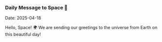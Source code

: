 ### Daily Message to Space 🌌
Date: 2025-04-18

Hello, Space! 🌍 We are sending our greetings to the universe from Earth on this beautiful day!
